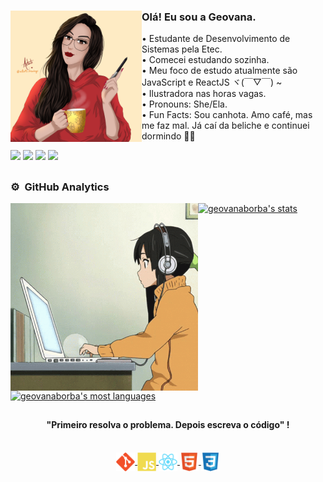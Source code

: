 ### Olá! Eu sou a Geovana. <a href="https://www.instagram.com/astarte.drawings" target="_blank"><img align="left" alt="Ge-pic" height="210" src="src/assets/final oculos novo.png"></a>

• Estudante de Desenvolvimento de Sistemas pela Etec.
<br>
• Comecei estudando sozinha.
<br>
• Meu foco de estudo atualmente são JavaScript e ReactJS ヾ(￣▽￣) ~
<br>
• Ilustradora nas horas vagas.
<br>
• Pronouns: She/Ela.
<br>
• Fun Facts: Sou canhota. Amo café, mas me faz mal. Já caí da beliche e continuei dormindo 👌🏼
<div> 
  <a href="https://instagram.com/astarte.drawings" target="_blank"><img src="https://img.shields.io/badge/-Instagram-%23E4405F?style=for-the-badge&logo=instagram&logoColor=white"></a>
  <a href="https://www.linkedin.com/in/geovanaborba/" target="_blank"><img src="https://img.shields.io/badge/-LinkedIn-%230077B5?style=for-the-badge&logo=linkedin&logoColor=white"></a> 
  <a href="https://open.spotify.com/user/xgihx_?si=9792d23f028648d1" target="_blank"><img src="https://img.shields.io/badge/Spotify-1ED760?&style=for-the-badge&logo=spotify&logoColor=white"></a>
  <a href="https://steamcommunity.com/id/astarte19/" target="_blank"><img src="https://img.shields.io/badge/Steam-000000?style=for-the-badge&logo=steam&logoColor=white"></a>
</div>

  ##
    
### ⚙️ &nbsp;GitHub Analytics

<a href="https://github.com/geovanaborba">
<img align="left" alt="gif-mio" height="300" src="src/assets/gif-mio.gif">

<img width="420em" src="https://github-readme-stats.vercel.app/api?username=geovanaborba&show_icons=true&theme=dracula" alt="geovanaborba's stats"/>
<img width="420em" src="https://github-readme-stats.vercel.app/api/top-langs/?username=geovanaborba&layout=compact&theme=dracula" alt="geovanaborba's most languages"/>
</a>

  
  ##
 <div align="center">  
  
#### "Primeiro resolva o problema. Depois escreva o código" !
  <a href="https://github.com/geovanaborba">
  <div style="display: inline_block">
  <br>
  <img align="center" alt="Ge-Js" height="30" width="30" src="https://github.com/devicons/devicon/blob/master/icons/git/git-original.svg">  
  <img align="center" alt="Ge-Js" height="30" width="30" src="https://raw.githubusercontent.com/devicons/devicon/master/icons/javascript/javascript-plain.svg">
  <img align="center" alt="Ge-React" height="30" width="30" src="https://raw.githubusercontent.com/devicons/devicon/master/icons/react/react-original.svg">
  <img align="center" alt="Ge-HTML" height="30" width="30" src="https://raw.githubusercontent.com/devicons/devicon/master/icons/html5/html5-original.svg">
  <img align="center" alt="Ge-CSS" height="30" width="30" src="https://raw.githubusercontent.com/devicons/devicon/master/icons/css3/css3-original.svg">
    </div></a>
  
  <br>
